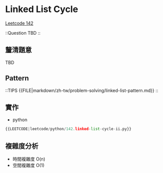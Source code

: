 # Linked List Cycle

[Leetcode 142](https://leetcode.com/problems/linked-list-cycle-ii/description/)

::Question
TBD
::

## 釐清題意

TBD

## Pattern

::TIPS
{{FILE|markdown/zh-tw/problem-solving/linked-list-pattern.md}}
::

## 實作

- python

```python
{{LEETCODE|leetcode/python/142.linked-list-cycle-ii.py}}
```

## 複雜度分析

- 時間複雜度
  O(n)
- 空間複雜度
  O(1)
